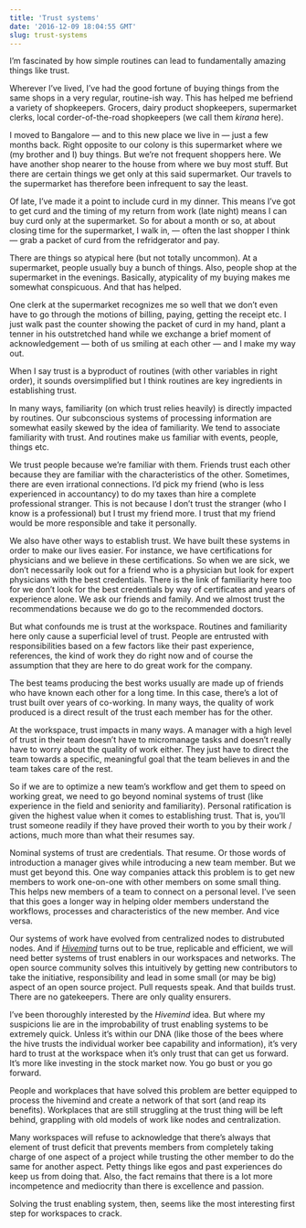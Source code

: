 ```yaml
---
title: 'Trust systems'
date: '2016-12-09 18:04:55 GMT'
slug: trust-systems
---
```

I’m fascinated by how simple routines can lead to fundamentally amazing things like trust.

Wherever I’ve lived, I’ve had the good fortune of buying things from the same shops in a very regular, routine-ish way. This has helped me befriend a variety of shopkeepers. Grocers, dairy product shopkeepers, supermarket clerks, local corder-of-the-road shopkeepers (we call them _kirana_ here).

I moved to Bangalore — and to this new place we live in — just a few months back. Right opposite to our colony is this supermarket where we (my brother and I) buy things. But we’re not frequent shoppers here. We have another shop nearer to the house from where we buy most stuff. But there are certain things we get only at this said supermarket. Our travels to the supermarket has therefore been infrequent to say the least.

Of late, I’ve made it a point to include curd in my dinner. This means I’ve got to get curd and the timing of my return from work (late night) means I can buy curd only at the supermarket. So for about a month or so, at about closing time for the supermarket, I walk in, — often the last shopper I think — grab a packet of curd from the refridgerator and pay.

There are things so atypical here (but not totally uncommon). At a supermarket, people usually buy a bunch of things. Also, people shop at the supermarket in the evenings. Basically, atypicality of my buying makes me somewhat conspicuous. And that has helped.

One clerk at the supermarket recognizes me so well that we don’t even have to go through the motions of billing, paying, getting the receipt etc. I just walk past the counter showing the packet of curd in my hand, plant a tenner in his outstretched hand while we exchange a brief moment of acknowledgement — both of us smiling at each other — and I make my way out.

When I say trust is a byproduct of routines (with other variables in right order), it sounds oversimplified but I think routines are key ingredients in establishing trust.

In many ways, familiarity (on which trust relies heavily) is directly impacted by routines. Our subconscious systems of processing information are somewhat easily skewed by the idea of familiarity. We tend to associate familiarity with trust. And routines make us familiar with events, people, things etc.

We trust people because we’re familiar with them. Friends trust each other because they are familiar with the characteristics of the other. Sometimes, there are even irrational connections. I’d pick my friend (who is less experienced in accountancy) to do my taxes than hire a complete professional stranger. This is not because I don’t trust the stranger (who I know is a professional) but I trust my friend more. I trust that my friend would be more responsible and take it personally.

We also have other ways to establish trust. We have built these systems in order to make our lives easier. For instance, we have certifications for physicians and we believe in these certifications. So when we are sick, we don’t necessarily look out for a friend who is a physician but look for expert physicians with the best credentials. There is the link of familiarity here too for we don’t look for the best credentials by way of certificates and years of experience alone. We ask our friends and family. And we almost trust the recommendations because we do go to the recommended doctors.

But what confounds me is trust at the workspace. Routines and familiarity here only cause a superficial level of trust. People are entrusted with responsibilities based on a few factors like their past experience, references, the kind of work they do right now and of course the assumption that they are here to do great work for the company.

The best teams producing the best works usually are made up of friends who have known each other for a long time. In this case, there’s a lot of trust built over years of co-working. In many ways, the quality of work produced is a direct result of the trust each member has for the other.

At the workspace, trust impacts in many ways. A manager with a high level of trust in their team doesn’t have to micromanage tasks and doesn’t really have to worry about the quality of work either. They just have to direct the team towards a specific, meaningful goal that the team believes in and the team takes care of the rest.

So if we are to optimize a new team’s workflow and get them to speed on working great, we need to go beyond nominal systems of trust (like experience in the field and seniority and familiarity). Personal ratification is given the highest value when it comes to establishing trust. That is, you’ll trust someone readily if they have proved their worth to you by their work / actions, much more than what their resumes say.

Nominal systems of trust are credentials. That resume. Or those words of introduction a manager gives while introducing a new team member. But we must get beyond this. One way companies attack this problem is to get new members to work one-on-one with other members on some small thing. This helps new members of a team to connect on a personal level. I’ve seen that this goes a longer way in helping older members understand the workflows, processes and characteristics of the new member. And vice versa.

Our systems of work have evolved from centralized nodes to distrubuted nodes. And if _[Hivemind](https://hackernoon.com/the-hive-is-the-new-network-260b432a6720#.x1y4tnd7y)_ turns out to be true, replicable and efficient, we will need better systems of trust enablers in our workspaces and networks. The open source community solves this intuitively by getting new contributors to take the initiative, responsibility and lead in some small (or may be big) aspect of an open source project. Pull requests speak. And that builds trust. There are no gatekeepers. There are only quality ensurers.

I’ve been thoroughly interested by the _Hivemind_ idea. But where my suspicions lie are in the improbability of trust enabling systems to be extremely quick. Unless it’s within our DNA (like those of the bees where the hive trusts the individual worker bee capability and information), it’s very hard to trust at the workspace when it’s only trust that can get us forward. It’s more like investing in the stock market now. You go bust or you go forward.

People and workplaces that have solved this problem are better equipped to process the hivemind and create a network of that sort (and reap its benefits). Workplaces that are still struggling at the trust thing will be left behind, grappling with old models of work like nodes and centralization.

Many workspaces will refuse to acknowledge that there’s always that element of trust deficit that prevents members from completely taking charge of one aspect of a project while trusting the other member to do the same for another aspect. Petty things like egos and past experiences do keep us from doing that. Also, the fact remains that there is a lot more incompetence and mediocrity than there is excellence and passion.

Solving the trust enabling system, then, seems like the most interesting first step for workspaces to crack.